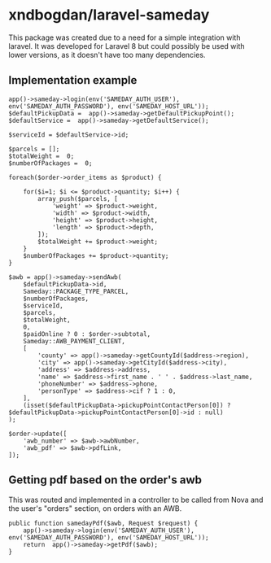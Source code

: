 # xndbogdan/laravel-sameday

This package was created due to a need for a simple integration with laravel.
It was developed for Laravel 8 but could possibly be used with lower versions, as it doesn't have too many dependencies.

## Implementation example

    app()->sameday->login(env('SAMEDAY_AUTH_USER'), env('SAMEDAY_AUTH_PASSWORD'), env('SAMEDAY_HOST_URL'));
    $defaultPickupData =  app()->sameday->getDefaultPickupPoint();
    $defaultService =  app()->sameday->getDefaultService();
    
    $serviceId = $defaultService->id;
    
    $parcels = [];
    $totalWeight =  0;
    $numberOfPackages =  0;
    
    foreach($order->order_items as $product) {
	    
	    for($i=1; $i <= $product->quantity; $i++) {
	        array_push($parcels, [
	            'weight' => $product->weight,
	            'width' => $product->width,
	            'height' => $product->height,
	            'length' => $product->depth,
	        ]);
	        $totalWeight += $product->weight;
	    }
	    $numberOfPackages += $product->quantity;
	}
	
	$awb = app()->sameday->sendAwb(
        $defaultPickupData->id,
        Sameday::PACKAGE_TYPE_PARCEL,
        $numberOfPackages,
        $serviceId,
        $parcels,
        $totalWeight,
        0,
        $paidOnline ? 0 : $order->subtotal,
        Sameday::AWB_PAYMENT_CLIENT,
        [
            'county' => app()->sameday->getCountyId($address->region),
            'city' => app()->sameday->getCityId($address->city),
            'address' => $address->address,
            'name' => $address->first_name . ' ' . $address->last_name,
            'phoneNumber' => $address->phone,
            'personType' => $address->cif ? 1 : 0,
        ],
        (isset($defaultPickupData->pickupPointContactPerson[0]) ? $defaultPickupData->pickupPointContactPerson[0]->id : null)
    );
    
    $order->update([
        'awb_number' => $awb->awbNumber,
        'awb_pdf' => $awb->pdfLink,
    ]);


## Getting pdf based on the order's awb

This was routed and implemented in a controller to be called from Nova and the user's "orders" section, on orders with an AWB.

    public function samedayPdf($awb, Request $request) {
   		app()->sameday->login(env('SAMEDAY_AUTH_USER'), env('SAMEDAY_AUTH_PASSWORD'), env('SAMEDAY_HOST_URL'));
   		return  app()->sameday->getPdf($awb);
    }